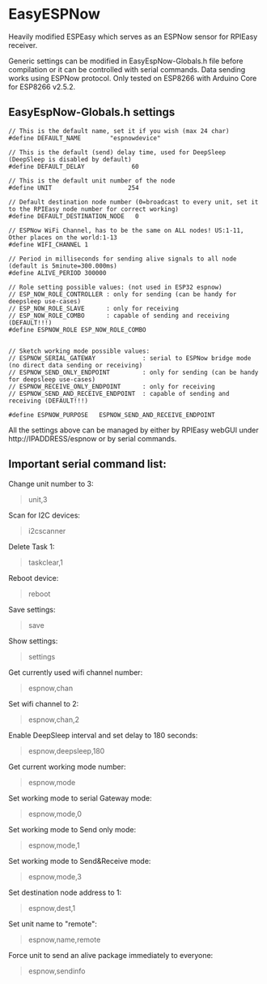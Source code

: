 # EasyESPNow
Heavily modified ESPEasy which serves as an ESPNow sensor for RPIEasy receiver.

Generic settings can be modified in EasyEspNow-Globals.h file before compilation or it can be controlled with serial commands. Data sending works using ESPNow protocol.
Only tested on ESP8266 with Arduino Core for ESP8266 v2.5.2.

## EasyEspNow-Globals.h settings

```
// This is the default name, set it if you wish (max 24 char)
#define DEFAULT_NAME        "espnowdevice"

// This is the default (send) delay time, used for DeepSleep (DeepSleep is disabled by default)
#define DEFAULT_DELAY             60

// This is the default unit number of the node
#define UNIT                     254

// Default destination node number (0=broadcast to every unit, set it to the RPIEasy node number for correct working)
#define DEFAULT_DESTINATION_NODE   0

// ESPNow WiFi Channel, has to be the same on ALL nodes! US:1-11, Other places on the world:1-13
#define WIFI_CHANNEL 1

// Period in milliseconds for sending alive signals to all node (default is 5minute=300.000ms)
#define ALIVE_PERIOD 300000

// Role setting possible values: (not used in ESP32 espnow)
// ESP_NOW_ROLE_CONTROLLER : only for sending (can be handy for deepsleep use-cases)
// ESP_NOW_ROLE_SLAVE      : only for receiving
// ESP_NOW_ROLE_COMBO      : capable of sending and receiving (DEFAULT!!!)  
#define ESPNOW_ROLE ESP_NOW_ROLE_COMBO


// Sketch working mode possible values:
// ESPNOW_SERIAL_GATEWAY             : serial to ESPNow bridge mode (no direct data sending or receiving)
// ESPNOW_SEND_ONLY_ENDPOINT         : only for sending (can be handy for deepsleep use-cases)
// ESPNOW_RECEIVE_ONLY_ENDPOINT      : only for receiving
// ESPNOW_SEND_AND_RECEIVE_ENDPOINT  : capable of sending and receiving (DEFAULT!!!)

#define ESPNOW_PURPOSE   ESPNOW_SEND_AND_RECEIVE_ENDPOINT
```

All the settings above can be managed by either by RPIEasy webGUI under http://IPADDRESS/espnow or by serial commands.


## Important serial command list:

Change unit number to 3:
> unit,3

Scan for I2C devices:
> i2cscanner

Delete Task 1:
> taskclear,1

Reboot device:
> reboot

Save settings:
> save

Show settings:
> settings

Get currently used wifi channel number:
> espnow,chan

Set wifi channel to 2:
> espnow,chan,2

Enable DeepSleep interval and set delay to 180 seconds:
> espnow,deepsleep,180

Get current working mode number:
> espnow,mode

Set working mode to serial Gateway mode:
> espnow,mode,0

Set working mode to Send only mode:
> espnow,mode,1

Set working mode to Send&Receive mode:
> espnow,mode,3

Set destination node address to 1:
> espnow,dest,1

Set unit name to "remote":
> espnow,name,remote

Force unit to send an alive package immediately to everyone:
> espnow,sendinfo
